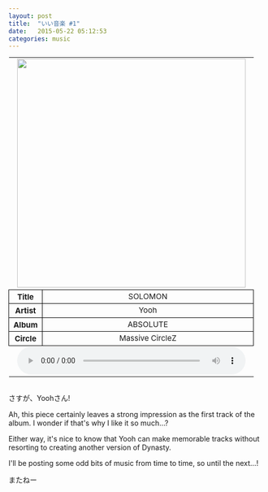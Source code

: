 ```yaml
---
layout: post
title:  "いい音楽 #1"
date:   2015-05-22 05:12:53
categories: music
---
```


<style>
	table{margin:0 auto;}
	th{text-align:center;border: 1px solid black;width:50px;height:25px;font-size:15px;}
	td{text-align:center;border: 1px solid black;width:400px;height:25px;font-size:15px;}
	img{width:450px;}
	audio{width:450px;}
	.table-media{border:0;}
</style>
<table cellspacing="2">
	<tbody>
		<tr>
			<td class="table-media" colspan="2">
				<img src="http://orinr.in/mb/$/Massive%20CircleZ/ABSOLUTE/cover.jpg">
			</td>
		</tr>
		<tr>
			<th>Title</th><td>SOLOMON</td>
		</tr>
		<tr>
			<th>Artist</th><td>Yooh</td>
		</tr>
		<tr>
			<th>Album</th><td>ABSOLUTE</td>
		</tr>
		<tr>
			<th>Circle</th><td>Massive CircleZ</td>
		</tr>
		<tr>
			<td class="table-media" colspan="2">
				<audio src="http://orinr.in/mb/$/Massive%20CircleZ/ABSOLUTE/01%20-%20SOLOMON.ogg" controls></audio>
			</td>
		</tr>
	</tbody>
</table>
<br>

さすが、Yoohさん!

Ah, this piece certainly leaves a strong impression as the first track of the album.  I wonder if that's why I like it so much...?

Either way, it's nice to know that Yooh can make memorable tracks without resorting to creating another version of Dynasty.

I'll be posting some odd bits of music from time to time, so until the next...!

またねー
